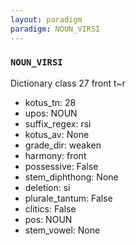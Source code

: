 ```yaml
---
layout: paradigm
paradigm: NOUN_VIRSI
---
```

### ` NOUN_VIRSI `

Dictionary class 27 front t~r
* kotus_tn: 28
* upos: NOUN
* suffix_regex: rsi
* kotus_av: None
* grade_dir: weaken
* harmony: front
* possessive: False
* stem_diphthong: None
* deletion: si
* plurale_tantum: False
* clitics: False
* pos: NOUN
* stem_vowel: None
